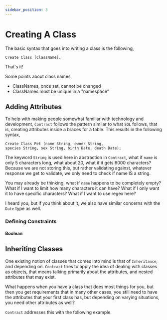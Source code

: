 ```yaml
---
sidebar_position: 3
---
```


# Creating A Class

The basic syntax that goes into writing a class is the following,

```text
Create Class [ClassName].
```

That's it!

Some points about class names,

* ClassNames, once set, cannot be changed
* ClassNames must be unique in a "namespace"

## Adding Attributes

To help with making people somewhat familiar with technology and development, `Contract` follows the pattern similar to what `SQL` follows, that is, creating attributes inside a braces for a table. This results in the following syntax,

```text
Create Class Pet (name String, owner String,
species String, sex String, birth Date, death Date);
```

The keyword `String` is used here in abstraction in `Contract`, what if `name` is only 5 characters long, what about 20, what if it gets 6000 characters? Because we are not storing this, but rather validating against, whatever response we get to validate, we only need to check if name IS a string.

You may already be thinking, what if `name` happens to be completely empty? What if I want to limit how many characters it can have? What if I only want it to have specific characters? What if I want to use regex here?

I heard you, but if you think about it, we also have similar concerns with the `Date` type as well.

### Defining Constraints



#### Boolean

## Inheriting Classes

One existing notion of classes that comes into mind is that of `Inheritance`, and depending on. `Contract` tries to apply the idea of dealing with classes as objects, that means talking primarily about the attributes, and nested attributes that may exist.

What happens when you have a class that does most things for you, but then you get requirements that in many other cases, you still need to have the attributes that your first class has, but depending on varying situations, you need other attributes as well?

`Contract` addresses this with the following example.
